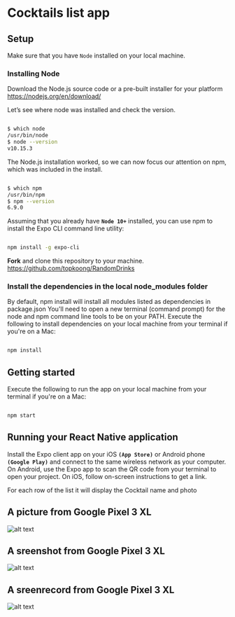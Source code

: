 # Cocktails list app

## Setup

Make sure that you have `Node` installed on your local machine. 

### Installing Node

Download the Node.js source code or a pre-built installer for your platform
https://nodejs.org/en/download/

Let’s see where node was installed and check the version.
```bash

$ which node
/usr/bin/node
$ node --version
v10.15.3
```

The Node.js installation worked, so we can now focus our attention on npm, which was included in the install.
```bash

$ which npm
/usr/bin/npm
$ npm --version
6.9.0
```

Assuming that you already have **`Node 10+`** installed, you can use npm to install the Expo CLI command line utility:
```bash

npm install -g expo-cli
```

**Fork** and clone this repository to your machine. https://github.com/topkoong/RandomDrinks

### Install the dependencies in the local node_modules folder
By default, npm install will install all modules listed as dependencies in package.json
You'll need to open a new terminal (command prompt) for the node and npm command line tools to be on your PATH. Execute the following to install dependencies on your local machine from your terminal if you're on a Mac:

```bash

npm install 
```

## Getting started
Execute the following to run the app on your local machine from your terminal if you're on a Mac:
```bash

npm start
```

## Running your React Native application

Install the Expo client app on your iOS **`(App Store)`** or Android phone **`(Google Play)`** and connect to the same wireless network as your computer. On Android, use the Expo app to scan the QR code from your terminal to open your project. On iOS, follow on-screen instructions to get a link.


For each row of the list it will display the Cocktail name and photo

## A picture from Google Pixel 3 XL
![alt text](http://i64.tinypic.com/2w380lu.jpg "Picture from Google Pixel 3 XL")


## A sreenshot from Google Pixel 3 XL
![alt text](http://i63.tinypic.com/w0oxnn.png "Screenshot from Google Pixel 3 XL")

## A sreenrecord from Google Pixel 3 XL
![alt text](https://media.giphy.com/media/MCL9uQ04J9OhLE3MGk/giphy.gif "Screenrecord from Google Pixel 3 XL")

